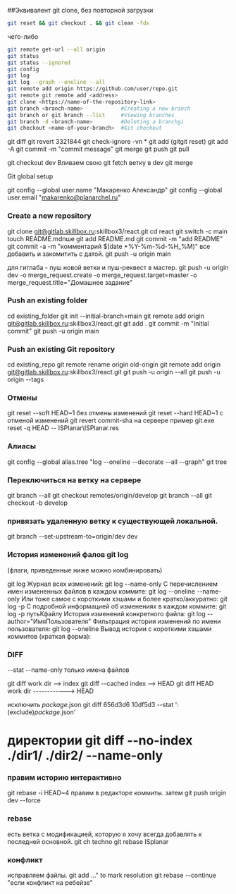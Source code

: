 ##Эквивалент git clone,  без повторной загрузки  
```bash
git reset && git checkout . && git clean -fdx
```
чего-либо
```bash
git remote get-url --all origin
git status
git status --ignored
git config
git log
git log --graph --oneline --all
git remote add origin https://github.com/user/repo.git
git remote git remote add <address>
git clone <https://name-of-the-repository-link>
git branch <branch-name>			#Creating a new branch
git branch or git branch --list		#Viewing branches
git branch -d <branch-name>			#Deleting a branchgi
git checkout <name-of-your-branch>  #Git checkout
```
git diff
git revert 3321844
git check-ignore -vn *
git add <file> (gitgit reset)
git add -A
git commit -m "commit message"
git merge <branch-name>	
git push <remote> <branch-name>
git pull <remote>


git checkout dev					Вливаем свою
git fetch							ветку в dev	
git merge <branch-name>		


Git global setup

git config --global user.name "Макаренко Александр"
git config --global user.email "makarenko@planarchel.ru"

### Create a new repository
git clone git@gitlab.skillbox.ru:skillbox3/react.git
cd react
git switch -c main
touch README.mdпше 
git add README.md
git commit -m "add README"
git commit -a -m "комментарий $(date +%Y-%m-%d-%H_%M)" все добавить и закомитить с датой.
git push -u origin main

для гитлаба - пуш новой ветки и пуш-реквест в мастер.
git push -u origin dev -o merge_request.create -o merge_request.target=master -o merge_request.title="Домашнее задание"

### Push an existing folder
cd existing_folder
git init --initial-branch=main
git remote add origin git@gitlab.skillbox.ru:skillbox3/react.git
git add .
git commit -m "Initial commit"
git push -u origin main

### Push an existing Git repository
cd existing_repo
git remote rename origin old-origin
git remote add origin git@gitlab.skillbox.ru:skillbox3/react.git
git push -u origin --all
git push -u origin --tags

### Отмены

git reset --soft HEAD~1      без отмены изменений
git reset --hard HEAD~1		с отменой изменений
git revert commit-sha		на сервере
пример 
git.exe reset -q HEAD -- ISPlanar\ISPlanar.res


### Алиасы

git config --global alias.tree "log --oneline --decorate --all --graph"
git tree

### Переключиться на ветку на сервере

git branch --all 
git checkout remotes/origin/develop
git branch --all
git checkout -b develop

### привязать удаленную ветку к существующей локальной.

git branch --set-upstream-to=origin/dev dev

### История изменений фалов  git log

(флаги, приведенные ниже можно комбинировать)

git log	Журнал всех изменений:
git log  --name-only С перечислением имен измененных файлов в каждом коммите:
git log --oneline --name-only Или тоже самое с короткими хэшами и более кратко/аккуратно:
git log  -p С подробной информацией об изменениях в каждом коммите:
git log -p путьКфайлу История изменений конкретного файла:
git log  --author="ИмяПользователя" Фильтрация истории изменений по имени пользователя:
git log --oneline Вывод истории с короткими хэшами коммитов (краткая форма):

### DIFF

--stat
--name-only			только имена файлов

git diff 			work dir --> index
git diff --cached                index --> HEAD
git diff HEAD       work dir ------------> HEAD 

исключить *package*.json
git diff 656d3d6 10df5d3 --stat ':(exclude)*package*.json'

директории
git diff --no-index ./dir1/ ./dir2/ --name-only
=======
### правим историю интерактивно

git rebase -i HEAD~4  правим в редакторе коммиты.
затем
git push origin dev --force

### rebase
есть ветка с модификацией, которую я хочу всегда добавлять к последней основной.
git ch techno
git rebase ISplanar

### конфликт

исправляем файлы.
git add <file>..." to mark resolution
git rebase --continue "если конфликт на ребейзе"

